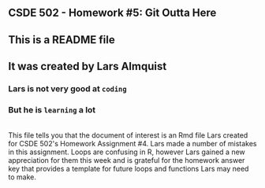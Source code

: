 ## CSDE 502 - Homework #5: Git Outta Here 

## This is a README file
## It was created by Lars Almquist
### Lars is not very good at `coding`
### But he is `learning` a lot

<br>
This file tells you that the document of interest is an Rmd file Lars created for CSDE 502's Homework Assignment #4. 
Lars made a number of mistakes in this assignment. 
Loops are confusing in R, however Lars gained a new appreciation for them this week and is grateful for the homework answer key that provides a template for future loops and functions Lars may need to make.
